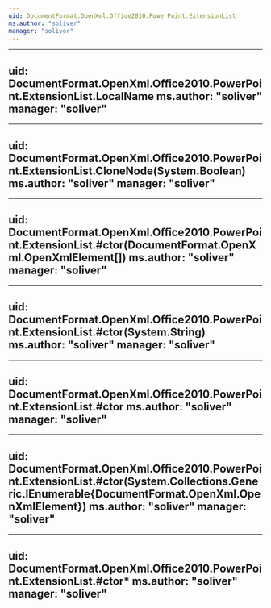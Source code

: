 ```yaml
---
uid: DocumentFormat.OpenXml.Office2010.PowerPoint.ExtensionList
ms.author: "soliver"
manager: "soliver"
---
```


---
uid: DocumentFormat.OpenXml.Office2010.PowerPoint.ExtensionList.LocalName
ms.author: "soliver"
manager: "soliver"
---

---
uid: DocumentFormat.OpenXml.Office2010.PowerPoint.ExtensionList.CloneNode(System.Boolean)
ms.author: "soliver"
manager: "soliver"
---

---
uid: DocumentFormat.OpenXml.Office2010.PowerPoint.ExtensionList.#ctor(DocumentFormat.OpenXml.OpenXmlElement[])
ms.author: "soliver"
manager: "soliver"
---

---
uid: DocumentFormat.OpenXml.Office2010.PowerPoint.ExtensionList.#ctor(System.String)
ms.author: "soliver"
manager: "soliver"
---

---
uid: DocumentFormat.OpenXml.Office2010.PowerPoint.ExtensionList.#ctor
ms.author: "soliver"
manager: "soliver"
---

---
uid: DocumentFormat.OpenXml.Office2010.PowerPoint.ExtensionList.#ctor(System.Collections.Generic.IEnumerable{DocumentFormat.OpenXml.OpenXmlElement})
ms.author: "soliver"
manager: "soliver"
---

---
uid: DocumentFormat.OpenXml.Office2010.PowerPoint.ExtensionList.#ctor*
ms.author: "soliver"
manager: "soliver"
---
